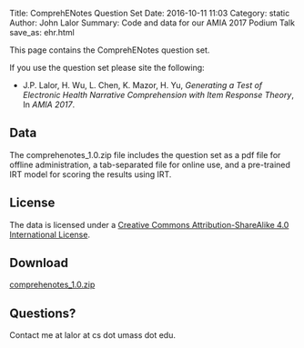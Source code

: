 Title: ComprehENotes Question Set
Date: 2016-10-11 11:03
Category: static
Author: John Lalor
Summary: Code and data for our AMIA 2017 Podium Talk
save_as: ehr.html

This page contains the ComprehENotes question set.

If you use the question set please site the following:

- J.P. Lalor, H. Wu, L. Chen, K. Mazor, H. Yu, *Generating a Test of Electronic Health Narrative Comprehension with Item Response Theory*, In *AMIA 2017*.

## Data
The comprehenotes_1.0.zip file includes the question set as a pdf file for offline administration, a tab-separated file for online use, and a pre-trained IRT model for scoring the results using IRT.

## License
The data is licensed under a [Creative Commons Attribution-ShareAlike 4.0 International License][2].

## Download
[comprehenotes_1.0.zip][1]

## Questions?
Contact me at lalor at cs dot umass dot edu.

[1]:/files/comprehenotes_1.0.zip
[2]:http://creativecommons.org/licenses/by-sa/4.0/